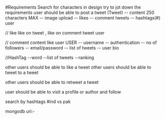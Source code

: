 #Requirements
Search for characters in design try to jot down the requirements
user should be able to post a tweet
(Tweet)
   -- content 250 characters MAX
   -- image upload
   -- likes
   -- comment tweets
   -- hashtags(#) 
   user

// like 
      like on tweet , like on comment tweet
      user
      
// comment 
       content 
       like 
       user
USER
   -- username 
   -- authentication
   -- no of followers
   -- email/password
   -- list of tweets
   -- user bio 

//HashTag
   --word
   --list of tweets
   --ranking

other users should be able to like a tweet
other users should be able to tweet to a tweet

other users should be able to retweet a tweet

user should be able to visit a profile or author and follow 

search by hashtags #ind vs pak 

mongodb uri:-
